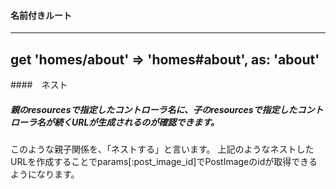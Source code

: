 #### 名前付きルート
-----------------------------------------------
get 'homes/about' => 'homes#about', as: 'about'
-----------------------------------------------

####　ネスト
##### 親のresourcesで指定したコントローラ名に、子のresourcesで指定したコントローラ名が続くURLが生成されるのが確認できます。
このような親子関係を、「ネストする」と言います。
上記のようなネストしたURLを作成することでparams[:post_image_id]でPostImageのidが取得できるようになります。
